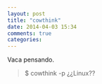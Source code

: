 ```yaml
---
layout: post
title: "cowthink"
date: 2014-04-03 15:34
comments: true
categories: 
---
```

Vaca pensando.

>$ cowthink -p ¿¿Linux??

